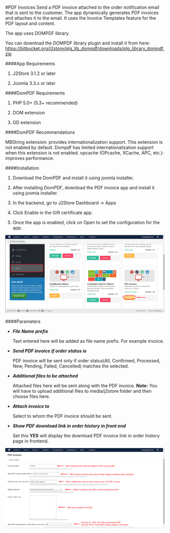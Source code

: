 #PDF Invoices
Send a PDF invoice attached to the order notification email that is sent to the customer. The app dynamically generates PDF invoices and attaches it to the email. It uses the Invoice Templates feature for the PDF layout and content.

The app uses DOMPDF library.

You can download the DOMPDF library plugin and install it from here: https://bitbucket.org/j2store/plg_lib_dompdf/downloads/plg_library_dompdf.zip

####App Requirements
1. J2Store 3.1.2 or later

2. Joomla 3.3.x or later

####DomPDF Requirements

1. PHP 5.0+ (5.3+ recommended)

2. DOM extension

3. GD extension

####DomPDF Recommendations

MBString extension: provides internationalization support. This extension is not enabled by default. Dompdf has limited internationalization support when this extension is not enabled. opcache (OPcache, XCache, APC, etc.): improves performance.

####Installation
1. Download the DomPDF and install it using joomla installer.

2. After installing DomPDF, download the PDF invoice app and install it using joomla installer.

3. In the backend, go to J2Store Dashboard -> Apps

4. Click Enable in the Gift certificate app.

5. Once the app is enabled, click on Open to set the configuration for the app.

![](assets/images/pdfinvoice_enable.png)

####Parameters

* ***File Name prefix***

    Text entered here will be added as file name prefix. For example invoice.
    
* ***Send PDF invoice if order status is***

    PDF invoice will be sent only if order status(All, Confirmed, Processed, New, Pending, Failed, Cancelled) matches the selected.
    
* ***Additional files to be attached***

    Attached files here will be sent along with the PDF invoice.
    **Note:** You will have to upload additional files to media/j2store folder and then choose files here.
    
* ***Attach invoice to***

    Select to whom the PDF invoice should be sent.
    
* ***Show PDF download link in order history in front end***

    Set this **YES** will display the download PDF invoice link in order history page in frontend.
    
![](assets/images/pdfinvoice.png)